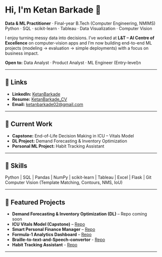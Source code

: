 # Hi, I'm Ketan Barkade 👋

**Data & ML Practitioner** · Final-year B.Tech (Computer Engineering, NMIMS)  
Python · SQL · scikit-learn · Tableau · Data Visualization · Computer Vision

I enjoy turning messy data into decisions. I’ve worked at **L&T – AI Centre of Excellence** on computer-vision apps and I’m now building end-to-end ML projects (modeling → evaluation → simple deployments) with a focus on business impact.

**Open to:** Data Analyst · Product Analyst · ML Engineer (Entry-level)n

---

## 🔗 Links
- **LinkedIn:** [KetanBarkade](https://www.linkedin.com/in/ketanbarkade/) 
- **Resume:** [KetanBarkade_CV](https://drive.google.com/file/d/153S52ulKQPeO9PvIousxAMSdQvnnAxHF/view?usp=drive_link)  
- **Email:** ketanbarkade02@gmail.com  

---

## 📌 Current Work
- **Capstone:** End-of-Life Decision Making in ICU – Vitals Model  
- **DL Project:** Demand Forecasting & Inventory Optimization
- **Personal ML Project:** Habit Tracking Assistant

---

## 📌 Skills
Python | SQL | Pandas | NumPy | scikit-learn | Tableau | Excel | Flask | Git  
Computer Vision (Template Matching, Contours, NMS, IoU)  

---

## 📌 Featured Projects
- **Demand Forecasting & Inventory Optimization (DL)** – Repo coming soon  
- **ICU Vitals Model (Capstone)** – [Repo](https://github.com/KINGERZ02/Capstone)
- **Smart Personal Finance Manager** – [Repo](https://github.com/KINGERZ02/Smart-Personal-Finance-Manager)
- **Formula-1 Analytics Dashboard** – [Repo](https://github.com/KINGERZ02/F1-Dashboard)
- **Braille-to-text-and-Speech-convertor** - [Repo](https://github.com/KINGERZ02/Braille-to-text-and-Speech-convertor)
- **Habit Tracking Assistant** - [Repo](https://github.com/KINGERZ02/Habit-Tracking-Assistant)
 

---
